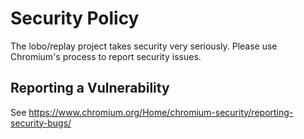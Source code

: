 # Security Policy

The lobo/replay project takes security very seriously. Please use Chromium's process to report security issues.

## Reporting a Vulnerability

See https://www.chromium.org/Home/chromium-security/reporting-security-bugs/

